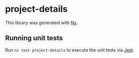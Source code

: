 # project-details

This library was generated with [Nx](https://nx.dev).

## Running unit tests

Run `nx test project-details` to execute the unit tests via [Jest](https://jestjs.io).
